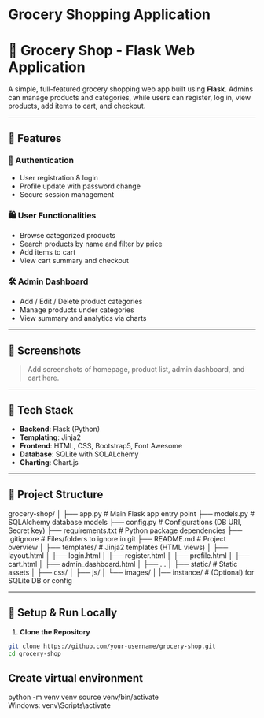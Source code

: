 # Grocery Shopping Application

# 🛒 Grocery Shop - Flask Web Application

A simple, full-featured grocery shopping web app built using **Flask**. Admins can manage products and categories, while users can register, log in, view products, add items to cart, and checkout.

---

## 🚀 Features

### 🔐 Authentication
- User registration & login
- Profile update with password change
- Secure session management

### 🛍️ User Functionalities
- Browse categorized products
- Search products by name and filter by price
- Add items to cart
- View cart summary and checkout

### 🛠️ Admin Dashboard
- Add / Edit / Delete product categories
- Manage products under categories
- View summary and analytics via charts

---

## 📸 Screenshots

> Add screenshots of homepage, product list, admin dashboard, and cart here.

---

## 🧰 Tech Stack

- **Backend**: Flask (Python)
- **Templating**: Jinja2
- **Frontend**: HTML, CSS, Bootstrap5, Font Awesome
- **Database**: SQLite with SOLALchemy
- **Charting**: Chart.js

---

## 📁 Project Structure

grocery-shop/ │ ├── app.py # Main Flask app entry point 
├── models.py # SQLAlchemy database models 
├── config.py # Configurations (DB URI, Secret key) 
├── requirements.txt # Python package dependencies 
├── .gitignore # Files/folders to ignore in git 
├── README.md # Project overview 
│ ├── templates/ # Jinja2 templates (HTML views) 
  │ ├── layout.html │ ├── login.html │ ├── register.html │ ├── profile.html │ ├── cart.html │ ├── admin_dashboard.html │ ├── ... 
│ ├── static/ # Static assets │ ├── css/ │ ├── js/ │ └── images/ 
│ |── instance/ # (Optional) for SQLite DB or config


---

## 🧪 Setup & Run Locally

1. **Clone the Repository**

```bash
git clone https://github.com/your-username/grocery-shop.git
cd grocery-shop
```
## Create virtual environment
python -m venv venv
source venv/bin/activate      
Windows: venv\Scripts\activate
